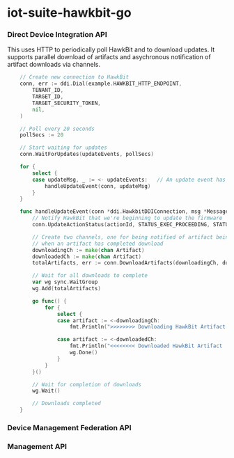 # iot-suite-hawkbit-go

### Direct Device Integration API
This uses HTTP to periodically poll HawkBit and to download updates.
It supports parallel download of artifacts and asychronous notification of artifact downloads via channels.

``` go
	// Create new connection to HawkBit
	conn, err := ddi.Dial(example.HAWKBIT_HTTP_ENDPOINT,
		TENANT_ID,
		TARGET_ID,
		TARGET_SECURITY_TOKEN,
		nil,
	)

	// Poll every 20 seconds
	pollSecs := 20

	// Start waiting for updates
	conn.WaitForUpdates(updateEvents, pollSecs)

	for {
		select {
		case updateMsg, _ := <- updateEvents:	// An update event has occured
			handleUpdateEvent(conn, updateMsg)
		}
	}

	func handleUpdateEvent(conn *ddi.HawkbitDDIConnection, msg *Message) {
		// Notify HawkBit that we're beginning to update the firmware
		conn.UpdateActionStatus(actionId, STATUS_EXEC_PROCEEDING, STATUS_RESULT_NONE)

		// Create two channels, one for being notified of artifact being downloaded and another to be notified
		// when an artifact has completed download
		downloadingCh := make(chan Artifact)
		downloadedCh := make(chan Artifact)
		totalArtifacts, err := conn.DownloadArtifacts(downloadingCh, downloadedCh, true)

		// Wait for all downloads to complete
		var wg sync.WaitGroup
		wg.Add(totalArtifacts)

		go func() {
			for {
				select {
				case artifact := <-downloadingCh:
					fmt.Println(">>>>>>>> Downloading HawkBit Artifact ", artifact.Filename, "from", artifact.Links.DownloadHttp.Href)

				case artifact := <-downloadedCh:
					fmt.Println("<<<<<<<< Downloaded HawkBit Artifact  ", artifact.Filename, "of size", len(artifact.Content), "bytes")
					wg.Done()
				}
			}
		}()

		// Wait for completion of downloads
		wg.Wait()

		// Downloads completed
	}
```

### Device Management Federation API

### Management API